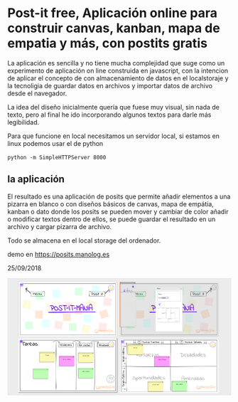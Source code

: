 # Post-it free, Aplicación online para construir canvas, kanban, mapa de empatia y más, con postits gratis

La aplicación es sencilla y no tiene mucha complejidad que suge como un experimento de aplicación on line
construida en javascript, con la intencion de aplicar el concepto de con almacenamiento de datos en el localstoraje
y la tecnoligia de guardar datos en archivos y importar datos de archivo desde el navegador.


La idea del diseño inicialmente quería que fuese muy visual, sin nada de texto, pero al final he ido incorporando algunos textos para darle más legibilidad.


Para que funcione en local necesitamos un servidor local, si estamos en linux podemos usar el de python

    python -m SimpleHTTPServer 8000

## la aplicación

El resultado es una aplicación de posits que permite añadir elementos a una pizarra en blanco o
con diseños básicos de canvas, mapa de empátia, kanban o dato donde los posits se pueden mover y cambiar de color
añadir o modificar textos dentro de ellos, se puede guardar el resultado en un archivo y cargar pizarra de archivo.

Todo se almacena en el local storage del ordenador.

demo en https://posits.manolog.es


25/09/2018

![captura de pantalla](screenshot.png)
